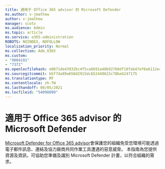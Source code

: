 ```yaml
---
title: 適用于 Office 365 advisor 的 Microsoft Defender
ms.author: v-jmathew
author: v-jmathew
manager: scotv
ms.audience: Admin
ms.topic: article
ms.service: o365-administration
ROBOTS: NOINDEX, NOFOLLOW
localization_priority: Normal
ms.collection: Adm_O365
ms.custom:
- "9004191"
- "7372"
ms.openlocfilehash: e8071de43932bc4f5ca6691a48b92768df18fab47ef6e6112ecc8604678b6408
ms.sourcegitcommit: b5f7da89a650d2915dc652449623c78be6247175
ms.translationtype: MT
ms.contentlocale: zh-TW
ms.lasthandoff: 08/05/2021
ms.locfileid: "54098090"
---
```

# <a name="microsoft-defender-for-office-365-advisor"></a>適用于 Office 365 advisor 的 Microsoft Defender

[Microsoft Defender for Office 365 advisor](https://go.microsoft.com/fwlink/?linkid=2146614)會保護您的組織免受您環境可能透過電子郵件訊息、連結及協力廠商共同作業工具遭遇的惡意威脅。 本指南為您提供資源及資訊，可協助您準備及識別 Microsoft Defender 計畫，以符合組織的需求。
